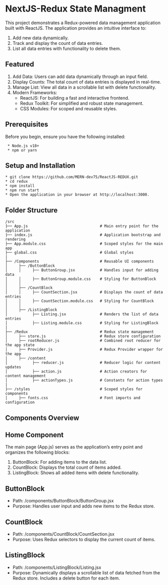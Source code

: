 # NextJS-Redux State Managment

This project demonstrates a Redux-powered data management application built with ReactJS. The application provides an intuitive interface to:

1. Add new data dynamically.
2. Track and display the count of data entries.
3. List all data entries with functionality to delete them.

## Featured

1. Add Data: Users can add data dynamically through an input field.
2. Display Counts: The total count of data entries is displayed in real-time.
3. Manage List: View all data in a scrollable list with delete functionality.
4. Modern Frameworks:
   * ReactJS: For building a fast and interactive frontend.
   * Redux Toolkit: For simplified and robust state management.
   * CSS Modules: For scoped and reusable styles.

## Prerequisites

Before you begin, ensure you have the following installed:

     * Node.js v18+
     * npm or yarn

## Setup and Installation

    * git clone https://github.com/MERN-dev75/ReactJS-REDUX.git
    * cd redux
    * npm install
    * npm run start
    * Open the application in your browser at http://localhost:3000.

## Folder Structure

    /src
    ├── App.js                                # Main entry point for the application
    ├── index.js                              # Application bootstrap and rendering
    ├── App.module.css                        # Scoped styles for the main app
    ├── global.css                            # Global styles
    |
    ├── /Components                           # Reusable UI components
    │     ├── /ButtonBlock
    │     │     ├── ButtonGroup.jsx           # Handles input for adding data
    │     │     ├── ButtonGroup.module.css    # Styling for ButtonBlock
    │     │
    │     ├── /CountBlock
    │     │     ├── CountSection.jsx          # Displays the count of data entries
    │     │     ├── CountSection.module.css   # Styling for CountBlock
    │     │
    │     ├── /ListingBlock
    │           ├── Listing.jsx               # Renders the list of data entries
    │           ├── Listing.module.css        # Styling for ListingBlock
    |
    ├── /Redux                                # Redux state management
    │     ├── store.js                        # Redux store configuration
    │     ├── rootReducer.js                  # Combined root reducer for the app state
    │     ├── Provider.js                     # Redux Provider wrapper for the app
    │     ├── /content
    │           ├── reducer.js                # Reducer logic for content updates
    │           ├── action.js                 # Action creators for content management
    │           ├── actionTypes.js            # Constants for action types
    |
    ├── /styles                               # Scoped styles for components
    │     ├── fonts.css                       # Font imports and configuration

## Components Overview

## Home Component

The main page (App.js) serves as the application’s entry point and organizes the following blocks:

  1. ButtonBlock: For adding items to the data list.
  2. CountBlock: Displays the total count of items added.
  3. ListingBlock: Shows all added items with delete functionality.

## ButtonBlock

* Path: /components/ButtonBlock/ButtonGroup.jsx
* Purpose: Handles user input and adds new items to the Redux store.

## CountBlock

* Path: /components/CountBlock/CountSection.jsx
* Purpose: Uses Redux selectors to display the current count of items.

## ListingBlock

* Path: /components/ListingBlock/Listing.jsx
* Purpose: Dynamically displays a scrollable list of data fetched from the Redux store. Includes a delete button for each item.
